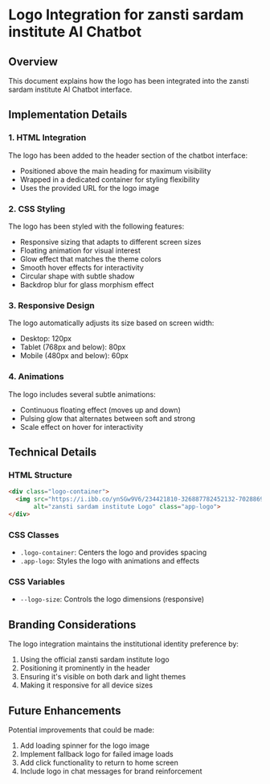 # Logo Integration for zansti sardam institute AI Chatbot

## Overview
This document explains how the logo has been integrated into the zansti sardam institute AI Chatbot interface.

## Implementation Details

### 1. HTML Integration
The logo has been added to the header section of the chatbot interface:
- Positioned above the main heading for maximum visibility
- Wrapped in a dedicated container for styling flexibility
- Uses the provided URL for the logo image

### 2. CSS Styling
The logo has been styled with the following features:
- Responsive sizing that adapts to different screen sizes
- Floating animation for visual interest
- Glow effect that matches the theme colors
- Smooth hover effects for interactivity
- Circular shape with subtle shadow
- Backdrop blur for glass morphism effect

### 3. Responsive Design
The logo automatically adjusts its size based on screen width:
- Desktop: 120px
- Tablet (768px and below): 80px
- Mobile (480px and below): 60px

### 4. Animations
The logo includes several subtle animations:
- Continuous floating effect (moves up and down)
- Pulsing glow that alternates between soft and strong
- Scale effect on hover for interactivity

## Technical Details

### HTML Structure
```html
<div class="logo-container">
  <img src="https://i.ibb.co/ynSGw9V6/234421810-326887782452132-7028869078528396806-n-removebg-preview.png" 
       alt="zansti sardam institute Logo" class="app-logo">
</div>
```

### CSS Classes
- `.logo-container`: Centers the logo and provides spacing
- `.app-logo`: Styles the logo with animations and effects

### CSS Variables
- `--logo-size`: Controls the logo dimensions (responsive)

## Branding Considerations

The logo integration maintains the institutional identity preference by:
1. Using the official zansti sardam institute logo
2. Positioning it prominently in the header
3. Ensuring it's visible on both dark and light themes
4. Making it responsive for all device sizes

## Future Enhancements

Potential improvements that could be made:
1. Add loading spinner for the logo image
2. Implement fallback logo for failed image loads
3. Add click functionality to return to home screen
4. Include logo in chat messages for brand reinforcement